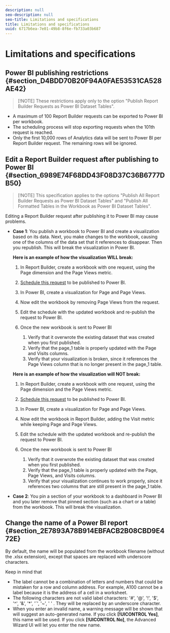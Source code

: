 ```yaml
---
description: null
seo-description: null
seo-title: Limitations and specifications
title: Limitations and specifications
uuid: 6717b6ea-7e01-49b8-8f6e-fb733a03b687
---
```


# Limitations and specifications

## Power BI publishing restrictions {#section_D4BDD70B20F94A0FAE53531CA528AE42}

> [!NOTE] These restrictions apply only to the option "Publish Report Builder Requests as Power BI Dataset Tables".

* A maximum of 100 Report Builder requests can be exported to Power BI per workbook.
* The scheduling process will stop exporting requests when the 101th request is reached.
* Only the first 10,000 rows of Analytics data will be sent to Power BI per Report Builder request. The remaining rows will be ignored.

## Edit a Report Builder request after publishing to Power BI {#section_6989E74F68DD43F08D37C36B6777DB50}

> [!NOTE] This specification applies to the options "Publish All Report Builder Requests as Power BI Dataset Tables" and "Publish All Formatted Tables in the Workbook as Power BI Dataset Tables".

Editing a Report Builder request after publishing it to Power BI may cause problems.

* **Case 1**: You publish a workbook to Power BI and create a visualization based on its data. Next, you make changes to the workbook, causing one of the columns of the data set that it references to disappear. Then you republish. This will break the visualization in Power BI.

  **Here is an example of how the visualization WILL break:**

    1. In Report Builder, create a workbook with one request, using the Page dimension and the Page Views metric.
    1. [Schedule this request](/help/analyze/report-builder/whats-new-arb.md#rb-5-5-section) to be published to Power BI.
    1. In Power BI, create a visualization for Page and Page Views.
    1. Now edit the workbook by removing Page Views from the request.
    1. Edit the schedule with the updated workbook and re-publish the request to Power BI.
    1. Once the new workbook is sent to Power BI

        1. Verify that it overwrote the existing dataset that was created when you first published.
        1. Verify that the page_1 table is properly updated with the Page and Visits columns.
        1. Verify that your visualization is broken, since it references the Page Views column that is no longer present in the page_1 table.

  **Here is an example of how the visualization will NOT break:**

    1. In Report Builder, create a workbook with one request, using the Page dimension and the Page Views metric.
    1. [Schedule this request](/help/analyze/report-builder/whats-new-arb.md#rb-5-5-section) to be published to Power BI.
    1. In Power BI, create a visualization for Page and Page Views.
    1. Now edit the workbook in Report Builder, adding the Visit metric while keeping Page and Page Views.
    1. Edit the schedule with the updated workbook and re-publish the request to Power BI.
    1. Once the new workbook is sent to Power BI

        1. Verify that it overwrote the existing dataset that was created when you first published.
        1. Verify that the page_1 table is properly updated with the Page, Page Views, and Visits columns.
        1. Verify that your visualization continues to work properly, since it references two columns that are still present in the page_1 table.

* **Case 2**: You pin a section of your workbook to a dashboard in Power BI and you later remove that pinned section (such as a chart or a table) from the workbook. This will break the visualization.

## Change the name of a Power BI report {#section_2E7893A78B914EBFACB2B08CBD9E472E}

By default, the name will be populated from the workbook filename (without the .xlsx extension), except that spaces are replaced with underscore characters.

Keep in mind that

* The label cannot be a combination of letters and numbers that could be mistaken for a row and column address. For example, A100 cannot be a label because it is the address of a cell in a worksheet.
* The following characters are not valid label characters: '#', '@', '!', '$', '^', '&', '&#42;', '`', '~', ' ' . They will be replaced by an underscore character.
* When you enter an invalid name, a warning message will be shown that will suggest an auto-generated name. If you click **[!UICONTROL Yes]**, this name will be used. If you click **[!UICONTROL No]**, the Advanced Wizard UI will let you enter the new name.

